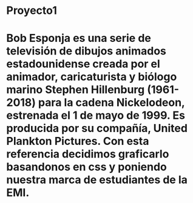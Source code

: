 # Proyecto1
# Bob Esponja es una serie de televisión de dibujos animados estadounidense creada por el animador, caricaturista y biólogo marino Stephen Hillenburg (1961-2018) para la cadena Nickelodeon, estrenada el 1 de mayo de 1999. Es producida por su compañía, United Plankton Pictures. Con esta referencia decidimos graficarlo basandonos en css y poniendo nuestra marca de estudiantes de la EMI.
